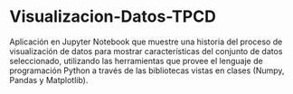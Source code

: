 # Visualizacion-Datos-TPCD
Aplicación en Jupyter Notebook que muestre una historia del proceso de visualización de datos para mostrar características del conjunto de datos seleccionado, utilizando las herramientas que provee el lenguaje de programación Python a través de las bibliotecas vistas en clases (Numpy, Pandas y Matplotlib).
